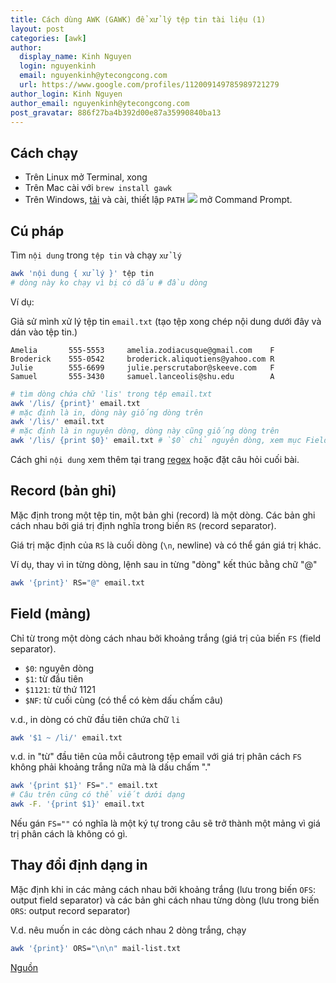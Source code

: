 ```yaml
---
title: Cách dùng AWK (GAWK) để xử lý tệp tin tài liệu (1)
layout: post
categories: [awk]
author:
  display_name: Kinh Nguyen
  login: nguyenkinh
  email: nguyenkinh@ytecongcong.com
  url: https://www.google.com/profiles/112009149785989721279
author_login: Kinh Nguyen
author_email: nguyenkinh@ytecongcong.com
post_gravatar: 886f27ba4b392d00e87a35990840ba13
---
```


## Cách chạy

- Trên Linux mở Terminal, xong
- Trên Mac cài với `brew install gawk`
- Trên Windows, [tải](http://gnuwin32.sourceforge.net/packages/gawk.htm) và cài, thiết lập `PATH`
![](https://i.stack.imgur.com/1W7xj.png)
mở Command Prompt.


## Cú pháp

Tìm `nội dung` trong `tệp tin` và chạy `xử lý`

```bash
awk 'nội dung { xử lý }' tệp tin
# dòng này ko chạy vì bị có dấu # đầu dòng
```

Ví dụ:

Giả sử mình xử lý tệp tin `email.txt` (tạo tệp xong chép nội dung dưới đây và dán vào tệp tin.)

```
Amelia       555-5553     amelia.zodiacusque@gmail.com    F
Broderick    555-0542     broderick.aliquotiens@yahoo.com R
Julie        555-6699     julie.perscrutabor@skeeve.com   F
Samuel       555-3430     samuel.lanceolis@shu.edu        A
```


```bash
# tìm dòng chứa chữ 'lis' trong tệp email.txt
awk '/lis/ {print}' email.txt
# mặc định là in, dòng này giống dòng trên
awk '/lis/' email.txt
# mặc định là in nguyên dòng, dòng này cũng giống dòng trên
awk '/lis/ {print $0}' email.txt # `$0` chỉ nguyên dòng, xem mục Fields 
```

Cách ghi `nội dung` xem thêm tại trang [regex](https://regexr.com) hoặc đặt câu hỏi cuối bài.

## Record (bản ghi)

Mặc định trong một tệp tin, một bản ghi (record) là một dòng. Các bản ghi cách nhau bởi giá trị định nghĩa trong biến `RS` (record separator). 

Giá trị mặc định của `RS` là cuối dòng (`\n`, newline) và có thể gán giá trị khác.

Ví dụ, thay vì in từng dòng, lệnh sau in từng "dòng" kết thúc bằng chữ "@"

```bash
awk '{print}' RS="@" email.txt
```

## Field (mảng)

Chỉ từ trong một dòng cách nhau bởi khoảng trắng (giá trị của biến `FS` (field separator).

- `$0`: nguyên dòng
- `$1`: từ đầu tiên
- `$1121`: từ thứ 1121
- `$NF`: từ cuối cùng (có thể có kèm dấu chấm câu)

v.d., in dòng có chữ đầu tiên chứa chữ `li`

```bash
awk '$1 ~ /li/' email.txt
```

v.d. in "từ" đầu tiên của mỗi câutrong tệp email với giá trị phân cách `FS` không phải khoảng trắng nữa mà là dấu chấm "."

```bash
awk '{print $1}' FS="." email.txt
# Câu trên cũng có thể viết dưới dạng
awk -F. '{print $1}' email.txt
```
Nếu gán `FS=""` có nghĩa là một ký tự trong câu sẽ trở thành một mảng vì giá trị phân cách là không có gì.

## Thay đổi định dạng in 

Mặc định khi in các mảng cách nhau bởi khoảng trắng (lưu trong biến `OFS`: output field separator) và các bản ghi cách nhau từng dòng (lưu trong biến `ORS`: output record separator)

V.d. nêu muốn in các dòng cách nhau 2 dòng trắng, chạy

```bash
awk '{print}' ORS="\n\n" mail-list.txt
```

[Nguồn](https://www.gnu.org/software/gawk/manual/gawk.html#Getting-Started)